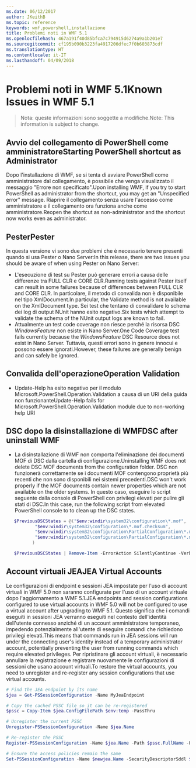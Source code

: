 ```yaml
---
ms.date: 06/12/2017
author: JKeithB
ms.topic: reference
keywords: wmf,powershell,installazione
title: Problemi noti in WMF 5.1
ms.openlocfilehash: 467a191f40d85bfca7c794915d6274a9a1b201e7
ms.sourcegitcommit: cf195b090b3223fa4917206dfec7f0b603873cdf
ms.translationtype: HT
ms.contentlocale: it-IT
ms.lasthandoff: 04/09/2018
---
```

# <a name="known-issues-in-wmf-51"></a><span data-ttu-id="37d4a-103">Problemi noti in WMF 5.1</span><span class="sxs-lookup"><span data-stu-id="37d4a-103">Known Issues in WMF 5.1</span></span> #

> <span data-ttu-id="37d4a-104">Nota: queste informazioni sono soggette a modifiche.</span><span class="sxs-lookup"><span data-stu-id="37d4a-104">Note: This information is subject to change.</span></span>

## <a name="starting-powershell-shortcut-as-administrator"></a><span data-ttu-id="37d4a-105">Avvio del collegamento di PowerShell come amministratore</span><span class="sxs-lookup"><span data-stu-id="37d4a-105">Starting PowerShell shortcut as Administrator</span></span>
<span data-ttu-id="37d4a-106">Dopo l'installazione di WMF, se si tenta di avviare PowerShell come amministratore dal collegamento, è possibile che venga visualizzato il messaggio "Errore non specificato".</span><span class="sxs-lookup"><span data-stu-id="37d4a-106">Upon installing WMF, if you try to start PowerShell as administrator from the shortcut, you may get an "Unspecified error" message.</span></span>
<span data-ttu-id="37d4a-107">Riaprire il collegamento senza usare l'accesso come amministratore e il collegamento ora funziona anche come amministratore.</span><span class="sxs-lookup"><span data-stu-id="37d4a-107">Reopen the shortcut as non-administrator and the shortcut now works even as administrator.</span></span>

## <a name="pester"></a><span data-ttu-id="37d4a-108">Pester</span><span class="sxs-lookup"><span data-stu-id="37d4a-108">Pester</span></span>
<span data-ttu-id="37d4a-109">In questa versione vi sono due problemi che è necessario tenere presenti quando si usa Pester o Nano Server:</span><span class="sxs-lookup"><span data-stu-id="37d4a-109">In this release, there are two issues you should be aware of when using Pester on Nano Server:</span></span>

* <span data-ttu-id="37d4a-110">L'esecuzione di test su Pester può generare errori a causa delle differenze tra FULL CLR e CORE CLR.</span><span class="sxs-lookup"><span data-stu-id="37d4a-110">Running tests against Pester itself can result in some failures because of differences between FULL CLR and CORE CLR.</span></span> <span data-ttu-id="37d4a-111">In particolare, il metodo di convalida non è disponibile nel tipo XmlDocument.</span><span class="sxs-lookup"><span data-stu-id="37d4a-111">In particular, the Validate method is not available on the XmlDocument type.</span></span> <span data-ttu-id="37d4a-112">Sei test che tentano di convalidare lo schema dei log di output NUnit hanno esito negativo.</span><span class="sxs-lookup"><span data-stu-id="37d4a-112">Six tests which attempt to validate the schema of the NUnit output logs are known to fail.</span></span>
* <span data-ttu-id="37d4a-113">Attualmente un test code coverage non riesce perché la risorsa DSC *WindowsFeature* non esiste in Nano Server.</span><span class="sxs-lookup"><span data-stu-id="37d4a-113">One Code Coverage test fails currently because the *WindowsFeature* DSC Resource does not exist in Nano Server.</span></span> <span data-ttu-id="37d4a-114">Tuttavia, questi errori sono in genere innocui e possono essere ignorati.</span><span class="sxs-lookup"><span data-stu-id="37d4a-114">However, these failures are generally benign and can safely be ignored.</span></span>

## <a name="operation-validation"></a><span data-ttu-id="37d4a-115">Convalida dell'operazione</span><span class="sxs-lookup"><span data-stu-id="37d4a-115">Operation Validation</span></span>

* <span data-ttu-id="37d4a-116">Update-Help ha esito negativo per il modulo Microsoft.PowerShell.Operation.Validation a causa di un URI della guida non funzionante</span><span class="sxs-lookup"><span data-stu-id="37d4a-116">Update-Help fails for Microsoft.PowerShell.Operation.Validation module due to non-working help URI</span></span>

## <a name="dsc-after-uninstall-wmf"></a><span data-ttu-id="37d4a-117">DSC dopo la disinstallazione di WMF</span><span class="sxs-lookup"><span data-stu-id="37d4a-117">DSC after uninstall WMF</span></span>
* <span data-ttu-id="37d4a-118">La disinstallazione di WMF non comporta l'eliminazione dei documenti MOF di DSC dalla cartella di configurazione.</span><span class="sxs-lookup"><span data-stu-id="37d4a-118">Uninstalling WMF does not delete DSC MOF documents from the configuration folder.</span></span> <span data-ttu-id="37d4a-119">DSC non funzionerà correttamente se i documenti MOF contengono proprietà più recenti che non sono disponibili nei sistemi precedenti.</span><span class="sxs-lookup"><span data-stu-id="37d4a-119">DSC won't work properly if the MOF documents contain newer properties which are not available on the older systems.</span></span> <span data-ttu-id="37d4a-120">In questo caso, eseguire lo script seguente dalla console di PowerShell con privilegi elevati per pulire gli stati di DSC.</span><span class="sxs-lookup"><span data-stu-id="37d4a-120">In this case, run the following script from elevated PowerShell console to to clean up the DSC states.</span></span>
 ```powershell
    $PreviousDSCStates = @("$env:windir\system32\configuration\*.mof",
            "$env:windir\system32\configuration\*.mof.checksum",
            "$env:windir\system32\configuration\PartialConfiguration\*.mof",
            "$env:windir\system32\configuration\PartialConfiguration\*.mof.checksum"
           )

    $PreviousDSCStates | Remove-Item -ErrorAction SilentlyContinue -Verbose
 ```

## <a name="jea-virtual-accounts"></a><span data-ttu-id="37d4a-121">Account virtuali JEA</span><span class="sxs-lookup"><span data-stu-id="37d4a-121">JEA Virtual Accounts</span></span>
<span data-ttu-id="37d4a-122">Le configurazioni di endpoint e sessioni JEA impostate per l'uso di account virtuali in WMF 5.0 non saranno configurate per l'uso di un account virtuale dopo l'aggiornamento a WMF 5.1.</span><span class="sxs-lookup"><span data-stu-id="37d4a-122">JEA endpoints and session configurations configured to use virtual accounts in WMF 5.0 will not be configured to use a virtual account after upgrading to WMF 5.1.</span></span>
<span data-ttu-id="37d4a-123">Questo significa che i comandi eseguiti in sessioni JEA verranno eseguiti nel contesto dell'identità dell'utente connesso anziché di un account amministratore temporaneo, impedendo potenzialmente all'utente di eseguire comandi che richiedono privilegi elevati.</span><span class="sxs-lookup"><span data-stu-id="37d4a-123">This means that commands run in JEA sessions will run under the connecting user's identity instead of a temporary administrator account, potentially preventing the user from running commands which require elevated privileges.</span></span>
<span data-ttu-id="37d4a-124">Per ripristinare gli account virtuali, è necessario annullare la registrazione e registrare nuovamente le configurazioni di sessioni che usano account virtuali.</span><span class="sxs-lookup"><span data-stu-id="37d4a-124">To restore the virtual accounts, you need to unregister and re-register any session configurations that use virtual accounts.</span></span>

```powershell
# Find the JEA endpoint by its name
$jea = Get-PSSessionConfiguration -Name MyJeaEndpoint

# Copy the cached PSSC file so it can be re-registered
$pssc = Copy-Item $jea.ConfigFilePath $env:temp -PassThru

# Unregister the current PSSC
Unregister-PSSessionConfiguration -Name $jea.Name

# Re-register the PSSC
Register-PSSessionConfiguration -Name $jea.Name -Path $pssc.FullName -Force

# Ensure the access policies remain the same
Set-PSSessionConfiguration -Name $newjea.Name -SecurityDescriptorSddl $jea.SecurityDescriptorSddl
```